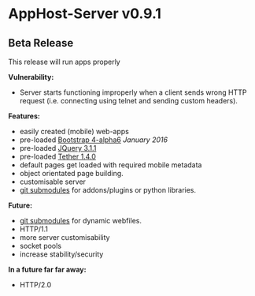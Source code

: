 # AppHost-Server v0.9.1
## Beta Release

This release will run apps properly

**Vulnerability:**
* Server starts functioning improperly when a client sends wrong HTTP request (i.e. connecting using telnet and sending custom headers).

**Features:**
* easily created (mobile) web-apps
* pre-loaded [Bootstrap 4-alpha6](https://v4-alpha.getbootstrap.com/) *January 2016*
* pre-loaded [JQuery 3.1.1](https://jquery.com/download/)
* pre-loaded [Tether 1.4.0](https://github.com/HubSpot/tether)
* default pages get loaded with required mobile metadata
* object orientated page building.
* customisable server
* [git submodules](https://git-scm.com/book/nl/v1/Git-tools-Submodules) for addons/plugins or python libraries.


**Future:**
* [git submodules](https://git-scm.com/book/nl/v1/Git-tools-Submodules) for dynamic webfiles.
* HTTP/1.1
* more server customisability
* socket pools
* increase stability/security

**In a future far far away:**
* HTTP/2.0
